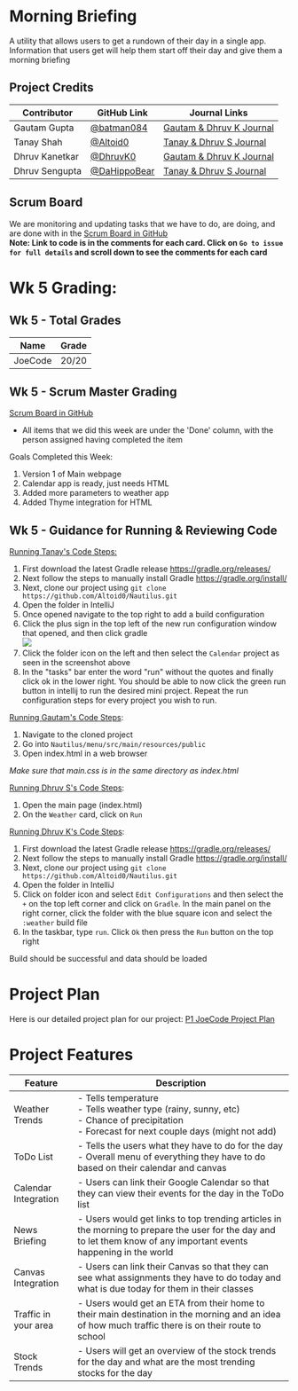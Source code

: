 # Morning Briefing  
A utility that allows users to get a rundown of their day in a single app. Information that users get will help them start off their day and give them a morning briefing

## Project Credits
Contributor | GitHub Link | Journal Links
----------- | ----------- | -------------
Gautam Gupta | [@batman084](https://github.com/batman084) | [Gautam & Dhruv K Journal](https://docs.google.com/document/d/1tCDVj-Cb-zR5BkXZF6V9x2aPzR__5qMSUu2iNDu2oko/edit?usp=sharing)
Tanay Shah | [@Altoid0](https://github.com/Altoid0) | [Tanay & Dhruv S Journal](https://docs.google.com/document/d/1g60S7gscwpYl4oalQHzpsQa1RahPRVd42iXyDRPMrnE/edit?usp=sharing)
Dhruv Kanetkar | [@DhruvK0](https://github.com/DhruvK0) | [Gautam & Dhruv K Journal](https://docs.google.com/document/d/1tCDVj-Cb-zR5BkXZF6V9x2aPzR__5qMSUu2iNDu2oko/edit?usp=sharing)
Dhruv Sengupta | [@DaHippoBear](https://github.com/DaHippoBear) | [Tanay & Dhruv S Journal](https://docs.google.com/document/d/1g60S7gscwpYl4oalQHzpsQa1RahPRVd42iXyDRPMrnE/edit?usp=sharing)

## Scrum Board
We are monitoring and updating tasks that we have to do, are doing, and are done with in the [Scrum Board in GitHub](https://github.com/Altoid0/Nautilus/projects/1)  
**Note: Link to code is in the comments for each card. Click on `Go to issue for full details` and scroll down to see the comments for each card**  

# Wk 5 Grading:

## Wk 5 - Total Grades
Name | Grade
-------- | -------
JoeCode | 20/20  

## Wk 5 - Scrum Master Grading
[Scrum Board in GitHub](https://github.com/Altoid0/Nautilus/projects/1)  
- All items that we did this week are under the 'Done' column, with the person assigned having completed the item  

Goals Completed this Week:  
1) Version 1 of Main webpage
2) Calendar app is ready, just needs HTML  
3) Added more parameters to weather app  
4) Added Thyme integration for HTML  

## Wk 5 - Guidance for Running & Reviewing Code
<u>Running Tanay's Code Steps:</u> 
1) First download the latest Gradle release https://gradle.org/releases/
2) Next follow the steps to manually install Gradle https://gradle.org/install/
3) Next, clone our project using `git clone https://github.com/Altoid0/Nautilus.git`
4) Open the folder in IntelliJ
5) Once opened navigate to the top right to add a build configuration
6) Click the plus sign in the top left of the new run configuration window that opened, and then click gradle  
![](https://github.com/Altoid0/Nautilus/blob/menu/src/main/resources/public/Tanay_RunGuide.png)  
7) Click the folder icon on the left and then select the `Calendar` project as seen in the screenshot above
8) In the "tasks" bar enter the word "run" without the quotes and finally click ok in the lower right. You should be able to now click the green run button in intellij to run the desired mini project. Repeat the run configuration steps for every project you wish to run.  

<u>Running Gautam's Code Steps</u>:
1) Navigate to the cloned project
2) Go into `Nautilus/menu/src/main/resources/public`
3) Open index.html in a web browser  

*Make sure that main.css is in the same directory as index.html*

<u>Running Dhruv S's Code Steps</u>:
1) Open the main page (index.html)
2) On the `Weather` card, click on `Run`

<u>Running Dhruv K's Code Steps</u>:  
1) First download the latest Gradle release https://gradle.org/releases/
2) Next follow the steps to manually install Gradle https://gradle.org/install/
3) Next, clone our project using `git clone https://github.com/Altoid0/Nautilus.git`
4) Open the folder in IntelliJ
5) Click on folder icon and select `Edit Configurations` and then select the `+` on the top left corner and click on `Gradle`. In the main panel on the right corner, click the folder with the blue square icon and select the `:weather` build file
6) In the taskbar, type `run`. Click `Ok` then press the `Run` button on the top right 

Build should be successful and data should be loaded

# Project Plan
Here is our detailed project plan for our project: [P1 JoeCode Project Plan](https://docs.google.com/document/d/1m7wAU9ol465JiQeQv9NltoqsjlFo8B8UNO8IeDBx2rU/edit?usp=sharing)  

# Project Features
Feature | Description
------- | ---------------------------------------
Weather Trends | - Tells temperature  <br>- Tells weather type (rainy, sunny, etc)<br>  - Chance of precipitation<br>  - Forecast for next couple days (might not add)<br>  
ToDo List | - Tells the users what they have to do for the day<br>  - Overall menu of everything they have to do based on their calendar and canvas  
Calendar Integration | - Users can link their Google Calendar so that they can view their events for the day in the ToDo list  
News Briefing | - Users would get links to top trending articles in the morning to prepare the user for the day and to let them know of any important events happening in the world  
Canvas Integration | - Users can link their Canvas so that they can see what assignments they have to do today and what is due today for them in their classes  
Traffic in your area | - Users would get an ETA from their home to their main destination in the morning and an idea of how much traffic there is on their route to school  
Stock Trends | - Users will get an overview of the stock trends for the day and what are the most trending stocks for the day  
